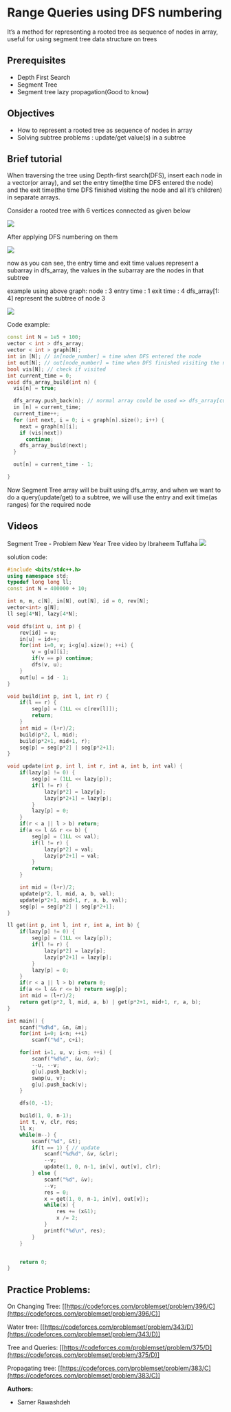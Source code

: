 # Range Queries using DFS numbering

It’s a method for representing a rooted tree as sequence of nodes in array, 
useful for using segment tree data structure on trees

## Prerequisites

* Depth First Search
* Segment Tree
* Segment tree lazy propagation(Good to know)

## Objectives

* How to represent a rooted tree as sequence of nodes in array
* Solving subtree problems : update/get value(s) in a subtree

## Brief tutorial

When traversing the tree using Depth-first search(DFS), insert each node in a vector(or array), and set the entry time(the time DFS entered the node) and the exit time(the time DFS finished visiting the node and all it’s children) in separate arrays.

Consider a rooted tree with 6 vertices connected as given below

![](https://raw.githubusercontent.com/Hiasat/JordanCP/master/resources/tree1.png)

After applying DFS numbering on them

![](https://raw.githubusercontent.com/Hiasat/JordanCP/master/resources/tree2.png)


now as you can see, the entry time and exit time values represent a subarray in dfs_array, the values in the subarray are the nodes in that subtree

example using above graph:
node : 3
entry time : 1
exit time : 4
dfs_array[1: 4] represent the subtree of node 3

![](https://raw.githubusercontent.com/Hiasat/JordanCP/master/resources/tree3.png)

Code example:

```cpp
const int N = 1e5 + 100;
vector < int > dfs_array;
vector < int > graph[N];
int in [N]; // in[node_number] = time when DFS entered the node  
int out[N]; // out[node_number] = time when DFS finished visiting the node and it's children  
bool vis[N]; // check if visited  
int current_time = 0;
void dfs_array_build(int n) {
  vis[n] = true;

  dfs_array.push_back(n); // normal array could be used => dfs_array[current_time] = n  
  in [n] = current_time;
  current_time++;
  for (int next, i = 0; i < graph[n].size(); i++) {
    next = graph[n][i];
    if (vis[next])
      continue;
    dfs_array_build(next);
  }

  out[n] = current_time - 1;

}
```

Now Segment Tree array will be built using dfs_array, and when we want to do a query(update/get) to a subtree, we will use the entry and exit time(as ranges) for the required node

## Videos 

Segment Tree - Problem New Year Tree
video by Ibraheem Tuffaha
[![](https://img.youtube.com/vi/vD6DtgP1ix0/0.jpg)](https://youtu.be/vD6DtgP1ix0)


solution code: 
```cpp
#include <bits/stdc++.h>
using namespace std;
typedef long long ll;
const int N = 400000 + 10;

int n, m, c[N], in[N], out[N], id = 0, rev[N];
vector<int> g[N];
ll seg[4*N], lazy[4*N];

void dfs(int u, int p) {
	rev[id] = u;
	in[u] = id++;
	for(int i=0, v; i<g[u].size(); ++i) {
		v = g[u][i];
		if(v == p) continue;
		dfs(v, u);
	}
	out[u] = id - 1;
}

void build(int p, int l, int r) {
	if(l == r) {
		seg[p] = (1LL << c[rev[l]]);
		return;
	}
	int mid = (l+r)/2;
	build(p*2, l, mid);
	build(p*2+1, mid+1, r);
	seg[p] = seg[p*2] | seg[p*2+1];
}

void update(int p, int l, int r, int a, int b, int val) {
	if(lazy[p] != 0) {
		seg[p] = (1LL << lazy[p]);
		if(l != r) {
			lazy[p*2] = lazy[p];
			lazy[p*2+1] = lazy[p];
		}
		lazy[p] = 0;
	}
	if(r < a || l > b) return;
	if(a <= l && r <= b) {
		seg[p] = (1LL << val);
		if(l != r) {
			lazy[p*2] = val;
			lazy[p*2+1] = val;
		}
		return;
	}

	int mid = (l+r)/2;
	update(p*2, l, mid, a, b, val);
	update(p*2+1, mid+1, r, a, b, val);
	seg[p] = seg[p*2] | seg[p*2+1];
}

ll get(int p, int l, int r, int a, int b) {
	if(lazy[p] != 0) {
		seg[p] = (1LL << lazy[p]);
		if(l != r) {
			lazy[p*2] = lazy[p];
			lazy[p*2+1] = lazy[p];
		}
		lazy[p] = 0;
	}
	if(r < a || l > b) return 0;
	if(a <= l && r <= b) return seg[p];
	int mid = (l+r)/2;
	return get(p*2, l, mid, a, b) | get(p*2+1, mid+1, r, a, b);
}

int main() {
	scanf("%d%d", &n, &m);
	for(int i=0; i<n; ++i)
		scanf("%d", c+i);

	for(int i=1, u, v; i<n; ++i) {
		scanf("%d%d", &u, &v);
		--u, --v;
		g[u].push_back(v);
		swap(u, v);
		g[u].push_back(v);
	}

	dfs(0, -1);

	build(1, 0, n-1);
	int t, v, clr, res;
	ll x;
	while(m--) {
		scanf("%d", &t);
		if(t == 1) { // update
			scanf("%d%d", &v, &clr);
			--v;
			update(1, 0, n-1, in[v], out[v], clr);
		} else {
			scanf("%d", &v);
			--v;
			res = 0;
			x = get(1, 0, n-1, in[v], out[v]);
			while(x) {
				res += (x&1);
				x /= 2;
			}
			printf("%d\n", res);
		}
	}


	return 0;
}
```

## Practice Problems:

On Changing Tree: [[https://codeforces.com/problemset/problem/396/C](https://codeforces.com/problemset/problem/396/C)]

Water tree: [[https://codeforces.com/problemset/problem/343/D](https://codeforces.com/problemset/problem/343/D)]

Tree and Queries: [[https://codeforces.com/problemset/problem/375/D](https://codeforces.com/problemset/problem/375/D)]

Propagating tree: [[https://codeforces.com/problemset/problem/383/C](https://codeforces.com/problemset/problem/383/C)] 


**Authors:**
*   Samer Rawashdeh
